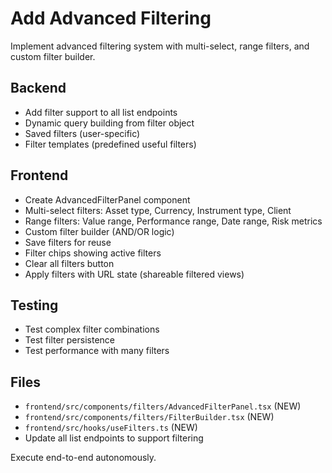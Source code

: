 # Add Advanced Filtering

Implement advanced filtering system with multi-select, range filters, and custom filter builder.

## Backend
- Add filter support to all list endpoints
- Dynamic query building from filter object
- Saved filters (user-specific)
- Filter templates (predefined useful filters)

## Frontend
- Create AdvancedFilterPanel component
- Multi-select filters: Asset type, Currency, Instrument type, Client
- Range filters: Value range, Performance range, Date range, Risk metrics
- Custom filter builder (AND/OR logic)
- Save filters for reuse
- Filter chips showing active filters
- Clear all filters button
- Apply filters with URL state (shareable filtered views)

## Testing
- Test complex filter combinations
- Test filter persistence
- Test performance with many filters

## Files
- `frontend/src/components/filters/AdvancedFilterPanel.tsx` (NEW)
- `frontend/src/components/filters/FilterBuilder.tsx` (NEW)
- `frontend/src/hooks/useFilters.ts` (NEW)
- Update all list endpoints to support filtering

Execute end-to-end autonomously.
